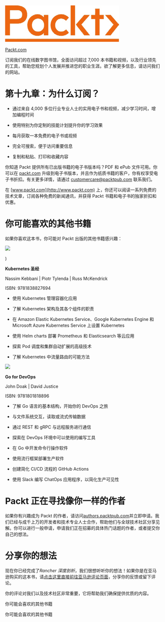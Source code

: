 ![](img/Image88754.jpg)

[Packt.com](http://Packt.com)

订阅我们的在线数字图书馆，全面访问超过 7,000 本书籍和视频，以及行业领先的工具，帮助您规划个人发展并推进您的职业生涯。欲了解更多信息，请访问我们的网站。

# 第十九章：为什么订阅？

+   通过来自 4,000 多位行业专业人士的实用电子书和视频，减少学习时间，增加编程时间

+   使用特别为你定制的技能计划提升你的学习效果

+   每月获取一本免费的电子书或视频

+   完全可搜索，便于访问重要信息

+   复制和粘贴、打印和收藏内容

你知道 Packt 提供所有已出版书籍的电子书版本吗？PDF 和 ePub 文件可用。你可以在 [packt.com](http://packt.com) 升级到电子书版本，并且作为纸质书籍的客户，你有权享受电子书折扣。有关更多详情，请通过 customercare@packtpub.com 联系我们。

在 [www.packt.com](http://www.packt.com) 上，你还可以阅读一系列免费的技术文章，订阅各种免费的新闻通讯，并获得 Packt 书籍和电子书的独家折扣和优惠。

# 你可能喜欢的其他书籍

如果你喜欢这本书，你可能对 Packt 出版的其他书籍感兴趣：

![](https://www.packt.com/product/cloud-and-networking/b14719-the-kubernetes-bible/)

)

**Kubernetes 圣经**

Nassim Kebbani | Piotr Tylenda | Russ McKendrick

ISBN: 9781838827694

+   使用 Kubernetes 管理容器化应用

+   了解 Kubernetes 架构及其各个组件的职责

+   在 Amazon Elastic Kubernetes Service、Google Kubernetes Engine 和 Microsoft Azure Kubernetes Service 上设置 Kubernetes

+   使用 Helm charts 部署 Prometheus 和 Elasticsearch 等云应用

+   探索 Pod 调度和集群自动扩展的高级技术

+   了解 Kubernetes 中流量路由的可能方法

![](https://www.packtpub.com/product/go-for-devops/9781801818896)

**Go for DevOps**

John Doak | David Justice

ISBN: 9781801818896

+   了解 Go 语言的基本结构，开始你的 DevOps 之旅

+   与文件系统交互，读取或流式传输数据

+   通过 REST 和 gRPC 与远程服务进行通信

+   探索在 DevOps 环境中可以使用的编写工具

+   在 Go 中开发命令行操作软件

+   使用流行框架部署生产软件

+   创建简化 CI/CD 流程的 GitHub Actions

+   使用 Slack 编写 ChatOps 应用程序，以简化生产可见性

# Packt 正在寻找像你一样的作者

如果你有兴趣成为 Packt 的作者，请访问[authors.packtpub.com](http://authors.packtpub.com)并立即申请。我们已经与成千上万的开发者和技术专业人士合作，帮助他们与全球技术社区分享见解。你可以进行一般申请，申请我们正在招募的具体热门话题的作者，或者提交你自己的想法。

# 分享你的想法

现在你已经完成了*Rancher 深度剖析*，我们很想听听你的想法！如果你是在亚马逊购买的这本书，请[点击这里直接前往亚马逊评论页面](https://packt.link/r/180324609X)，分享你的反馈或留下评论。

你的评论对我们以及技术社区非常重要，它将帮助我们确保提供优质的内容。

你可能会喜欢的其他书籍

你可能会喜欢的其他书籍
